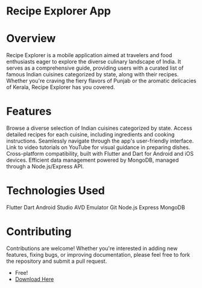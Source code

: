 # Recipe Explorer App
# Overview
Recipe Explorer is a mobile application aimed at travelers and food enthusiasts eager to explore the diverse culinary landscape of India. It serves as a comprehensive guide, providing users with a curated list of famous Indian cuisines categorized by state, along with their recipes. Whether you're craving the fiery flavors of Punjab or the aromatic delicacies of Kerala, Recipe Explorer has you covered.

# Features
Browse a diverse selection of Indian cuisines categorized by state.
Access detailed recipes for each cuisine, including ingredients and cooking instructions.
Seamlessly navigate through the app's user-friendly interface.
Link to video tutorials on YouTube for visual guidance in preparing dishes.
Cross-platform compatibility, built with Flutter and Dart for Android and iOS devices.
Efficient data management powered by MongoDB, managed through a Node.js/Express API.

# Technologies Used
Flutter
Dart
Android Studio
AVD Emulator
Git
Node.js
Express
MongoDB

# Contributing
Contributions are welcome! Whether you're interested in adding new features, fixing bugs, or improving documentation, please feel free to fork the repository and submit a pull request.
- Free!
- [Download Here](https://gargibhise247.wixsite.com/bharatcuisines)
